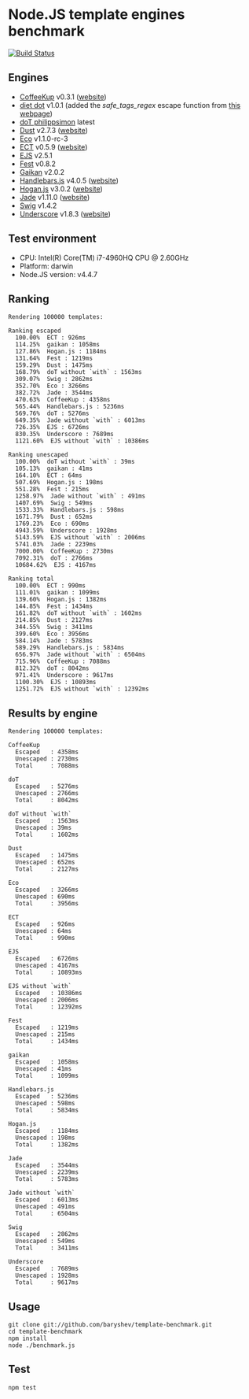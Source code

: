 # Node.JS template engines benchmark
[![Build Status](https://api.travis-ci.org/philippsimon/template-benchmark.png)](https://travis-ci.org/philippsimon/template-benchmark)

## Engines

- [CoffeeKup](https://github.com/mauricemach/coffeekup) v0.3.1 ([website](http://coffeekup.org/))
- [diet dot](https://github.com/jamescostian/diet-dot) v1.0.1 (added the _safe_tags_regex_ escape function from [this webpage](http://jsperf.com/encode-html-entities/29))
- [doT philippsimon](https://github.com/philippsimon/doT) latest
- [Dust](https://github.com/linkedin/dustjs) v2.7.3 ([website](http://linkedin.github.com/dustjs/))
- [Eco](https://github.com/sstephenson/eco) v1.1.0-rc-3
- [ECT](https://github.com/baryshev/ect) v0.5.9 ([website](http://ectjs.com/))
- [EJS](https://github.com/visionmedia/ejs) v2.5.1
- [Fest](https://github.com/mailru/fest) v0.8.2
- [Gaikan](https://github.com/Deathspike/gaikan) v2.0.2
- [Handlebars.js](https://github.com/wycats/handlebars.js/) v4.0.5 ([website](http://handlebarsjs.com/))
- [Hogan.js](https://github.com/twitter/hogan.js) v3.0.2 ([website](http://twitter.github.com/hogan.js/))
- [Jade](https://github.com/visionmedia/jade) v1.11.0 ([website](http://jade-lang.com/))
- [Swig](https://github.com/paularmstrong/swig) v1.4.2
- [Underscore](https://github.com/documentcloud/underscore) v1.8.3 ([website](http://underscorejs.org/))

## Test environment

- CPU: Intel(R) Core(TM) i7-4960HQ CPU @ 2.60GHz
- Platform: darwin
- Node.JS version: v4.4.7

## Ranking

```
Rendering 100000 templates:

Ranking escaped
  100.00%  ECT : 926ms
  114.25%  gaikan : 1058ms
  127.86%  Hogan.js : 1184ms
  131.64%  Fest : 1219ms
  159.29%  Dust : 1475ms
  168.79%  doT without `with` : 1563ms
  309.07%  Swig : 2862ms
  352.70%  Eco : 3266ms
  382.72%  Jade : 3544ms
  470.63%  CoffeeKup : 4358ms
  565.44%  Handlebars.js : 5236ms
  569.76%  doT : 5276ms
  649.35%  Jade without `with` : 6013ms
  726.35%  EJS : 6726ms
  830.35%  Underscore : 7689ms
  1121.60%  EJS without `with` : 10386ms

Ranking unescaped
  100.00%  doT without `with` : 39ms
  105.13%  gaikan : 41ms
  164.10%  ECT : 64ms
  507.69%  Hogan.js : 198ms
  551.28%  Fest : 215ms
  1258.97%  Jade without `with` : 491ms
  1407.69%  Swig : 549ms
  1533.33%  Handlebars.js : 598ms
  1671.79%  Dust : 652ms
  1769.23%  Eco : 690ms
  4943.59%  Underscore : 1928ms
  5143.59%  EJS without `with` : 2006ms
  5741.03%  Jade : 2239ms
  7000.00%  CoffeeKup : 2730ms
  7092.31%  doT : 2766ms
  10684.62%  EJS : 4167ms

Ranking total
  100.00%  ECT : 990ms
  111.01%  gaikan : 1099ms
  139.60%  Hogan.js : 1382ms
  144.85%  Fest : 1434ms
  161.82%  doT without `with` : 1602ms
  214.85%  Dust : 2127ms
  344.55%  Swig : 3411ms
  399.60%  Eco : 3956ms
  584.14%  Jade : 5783ms
  589.29%  Handlebars.js : 5834ms
  656.97%  Jade without `with` : 6504ms
  715.96%  CoffeeKup : 7088ms
  812.32%  doT : 8042ms
  971.41%  Underscore : 9617ms
  1100.30%  EJS : 10893ms
  1251.72%  EJS without `with` : 12392ms
```

## Results by engine

```
Rendering 100000 templates:

CoffeeKup
  Escaped   : 4358ms
  Unescaped : 2730ms
  Total     : 7088ms

doT
  Escaped   : 5276ms
  Unescaped : 2766ms
  Total     : 8042ms

doT without `with`
  Escaped   : 1563ms
  Unescaped : 39ms
  Total     : 1602ms

Dust
  Escaped   : 1475ms
  Unescaped : 652ms
  Total     : 2127ms

Eco
  Escaped   : 3266ms
  Unescaped : 690ms
  Total     : 3956ms

ECT
  Escaped   : 926ms
  Unescaped : 64ms
  Total     : 990ms

EJS
  Escaped   : 6726ms
  Unescaped : 4167ms
  Total     : 10893ms

EJS without `with`
  Escaped   : 10386ms
  Unescaped : 2006ms
  Total     : 12392ms

Fest
  Escaped   : 1219ms
  Unescaped : 215ms
  Total     : 1434ms

gaikan
  Escaped   : 1058ms
  Unescaped : 41ms
  Total     : 1099ms

Handlebars.js
  Escaped   : 5236ms
  Unescaped : 598ms
  Total     : 5834ms

Hogan.js
  Escaped   : 1184ms
  Unescaped : 198ms
  Total     : 1382ms

Jade
  Escaped   : 3544ms
  Unescaped : 2239ms
  Total     : 5783ms

Jade without `with`
  Escaped   : 6013ms
  Unescaped : 491ms
  Total     : 6504ms

Swig
  Escaped   : 2862ms
  Unescaped : 549ms
  Total     : 3411ms

Underscore
  Escaped   : 7689ms
  Unescaped : 1928ms
  Total     : 9617ms
```

## Usage
```
git clone git://github.com/baryshev/template-benchmark.git
cd template-benchmark
npm install
node ./benchmark.js
```

## Test
```
npm test
```
